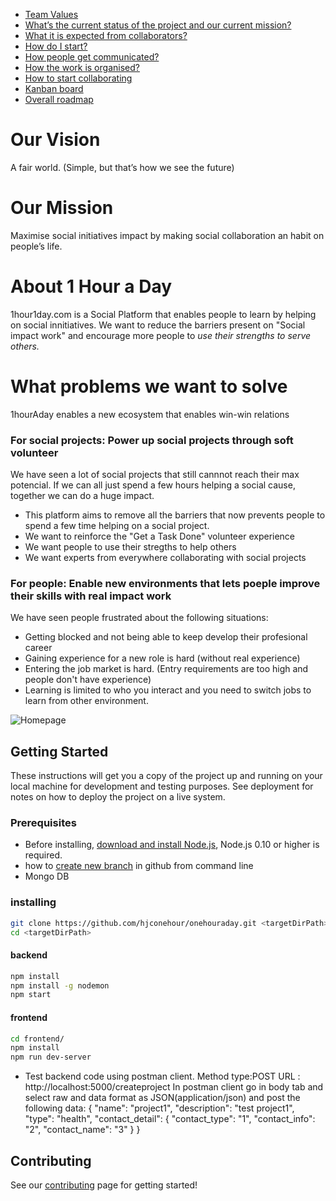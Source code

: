 
* [Team Values](https://github.com/hjconehour/onehouraday/wiki/Team-Values)
* [What’s the current status of the project and our current mission?](https://github.com/hjconehour/onehouraday/wiki/What%E2%80%99s-the-current-status-of-the-project-and-our-current-mission%3F)
* [What it is expected from collaborators?](https://github.com/hjconehour/onehouraday/wiki/What-it-is-expected-from-collaborators%3F)
* [How do I start?](https://github.com/hjconehour/onehouraday/wiki/How-do-I-start%3F)
* [How people get communicated?](https://github.com/hjconehour/onehouraday/wiki/How-people-get-communicated%3F)
* [How the work is organised?](https://github.com/hjconehour/onehouraday/wiki/How-the-work-is-organised%3F)
* [How to start collaborating](https://github.com/hjconehour/onehouraday/wiki/How-to-start-collaborating)
* [Kanban board](https://github.com/hjconehour/onehouraday/projects/1)
* [Overall roadmap](https://github.com/hjconehour/onehouraday/wiki/Overall-roadmap)


# Our Vision
A fair world. (Simple, but that’s how we see the future)

# Our Mission
Maximise social initiatives impact by making social collaboration an habit on people’s life.

# About 1 Hour a Day
1hour1day.com is a Social Platform that enables people to learn by helping on social innitiatives. 
We want to reduce the barriers present on "Social impact work" and encourage more people to *use their strengths to serve others.*

# What problems we want to solve

1hourAday enables a new ecosystem that enables win-win relations

###  For social projects:  Power up social projects through soft volunteer

We have seen a lot of social projects that still cannnot reach their max potencial. 
If we can all just spend a few hours helping a social cause, together we can do a huge impact.

* This platform aims to remove all the barriers that now prevents people to spend a few time helping on a social project.
* We want to reinforce the "Get a Task Done" volunteer experience 
* We want people to use their stregths to help others 
* We want experts from everywhere collaborating with social projects 

###  For people: Enable new environments that lets poeple improve their skills with real impact work

We have seen people frustrated about the following situations:

* Getting blocked and not being able to keep develop their profesional career
* Gaining experience for a new role is hard  (without real experience) 
* Entering the job market is hard.  (Entry requirements are too high and people don't have experience)
* Learning is limited to who you interact and you need to switch jobs to learn from other environment. 

![Homepage](https://user-images.githubusercontent.com/3884690/35480044-712f6ccc-0406-11e8-85b7-fafaaed22600.png)

## Getting Started

These instructions will get you a copy of the project up and running on your local machine for development and testing purposes. See deployment for notes on how to deploy the project on a live system.

### Prerequisites
* Before installing, [ download and install Node.js](https://nodejs.org/en/), Node.js 0.10 or higher is required.
* how to [create new branch](https://github.com/Kunena/Kunena-Forum/wiki/Create-a-new-branch-with-git-and-manage-branches) in github from command line
* Mongo DB

### installing 

```sh
git clone https://github.com/hjconehour/onehouraday.git <targetDirPath>
cd <targetDirPath>
```
#### backend

```sh
npm install
npm install -g nodemon
npm start
```

#### frontend

```sh
cd frontend/
npm install
npm run dev-server
```

* Test backend code using postman client.
Method type:POST
URL : http://localhost:5000/createproject
In postman client go in body tab and select raw and data format as JSON(application/json) and post the following data:
{
	"name": "project1",
	"description": "test project1",
	"type": "health",
	"contact_detail": {
		"contact_type": "1",
		"contact_info": "2",
		"contact_name": "3"
	}
}

## Contributing

See our [contributing](https://github.com/hjconehour/onehouraday/blob/master/CONTRIBUTING.md) page for getting started!